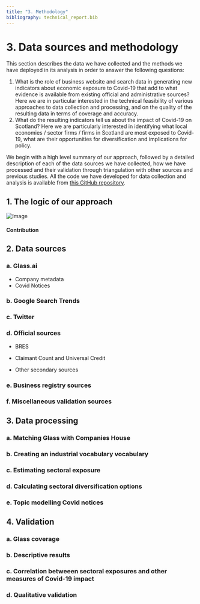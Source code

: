 ```yaml
---
title: "3. Methodology"
bibliography: technical_report.bib
---
```


# 3. Data sources and methodology

This section describes the data we have collected and the methods we have deployed in its analysis in order to answer the following questions:

1. What is the role of business website and search data in generating new indicators about economic exposure to Covid-19 that add to what evidence is available from existing official and administrative sources? Here we are in particular interested in the technical feasibility of various approaches to data collection and processing, and on the quality of the resulting data in terms of coverage and accuracy.
2. What do the resulting indicators tell us about the impact of Covid-19 on Scotland? Here we are particularly interested in identifying what local economies / sector firms / firms in Scotland are most exposed to Covid-19, what are their opportunities for diversification and implications for policy.

We begin with a high level summary of our approach, followed by a detailed description of each of the data sources we have collected, how we have processed and their validation through triangulation with other sources and previous studies. All the code we have developed for data collection and analysis is available from [this GitHub repository](https://github.com/nestauk/sg_covid_impact/). 

## 1. The logic of our approach

![Image]("pipeline_1.png)

#### Contribution

## 2. Data sources

### a. Glass.ai

* Company metadata
* Covid Notices

<!---
Alex adds info here
-->

### b. Google Search Trends

### c. Twitter

<!---
Alex adds info here
-->

### d. Official sources

* BRES

* Claimant Count and Universal Credit

* Other secondary sources

### e. Business registry sources

<!---
Alex adds info here
-->


### f. Miscellaneous validation sources 

## 3. Data processing

### a. Matching Glass with Companies House

<!---
Alex adds description of fuzzy matching here
-->

### b. Creating an industrial vocabulary vocabulary

### c. Estimating sectoral exposure

### d. Calculating sectoral diversification options

### e. Topic modelling Covid notices

<!---
Alex adds info here
-->


## 4. Validation

### a. Glass coverage

### b. Descriptive results

### c. Correlation betweeen sectoral exposures and other measures of Covid-19 impact

### d. Qualitative validation